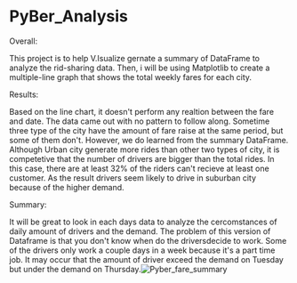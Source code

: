 # PyBer_Analysis

Overall:

  This project is to help V.Isualize gernate a summary of DataFrame to analyze the rid-sharing data. Then, i will be using Matplotlib to create a multiple-line graph that shows the total weekly fares for each city.
  
 Results:
 
  Based on the line chart, it doesn't perform any realtion between the fare and date. The data came out with no pattern to follow along. Sometime three type of the city have the amount of fare raise at the same period, but some of them don't. However, we do learned from the summary DataFrame. Although Urban city generate more rides than other two types of city, it is competetive that the number of drivers are bigger than the total rides. In this case, there are at least 32% of the riders can't recieve at least one customer. As the result drivers seem likely to drive in suburban city because of the higher demand.
  
 Summary:
 
  It will be great to look in each days data to analyze the cercomstances of daily amount of drivers and the demand. The problem of this version of Dataframe is that you don't know when do the driversdecide to work. Some of the drivers only work a couple days in a week because it's a part time job. It may occur that the amount of driver exceed the demand on Tuesday but under the demand on Thursday.![Pyber_fare_summary](https://user-images.githubusercontent.com/106589258/179133037-8291f5b4-d2bd-4bb8-8ca6-a92e163ba69f.png)
